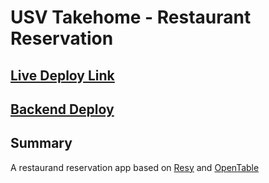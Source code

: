 # USV Takehome - Restaurant Reservation

## [Live Deploy Link](https://bz-usv-takehome.netlify.app/)

## [Backend Deploy](https://bz-takehome-api.herokuapp.com/)

## Summary

A restaurand reservation app based on [Resy](https://resy.com/) and [OpenTable](https://www.opentable.com/)
